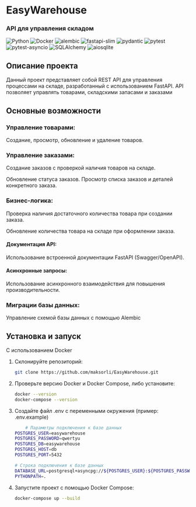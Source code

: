 # EasyWarehouse
### API для управления складом


![Python](https://img.shields.io/badge/Python-3.10-blue?style=flat&logo=python)
![Docker](https://img.shields.io/badge/Docker-20.10-blue?style=flat&logo=docker)
![alembic](https://img.shields.io/badge/alembic-1.13.3-green?style=flat&logo=python)
![fastapi-slim](https://img.shields.io/badge/fastapi--slim-0.115.2-blue?style=flat&logo=python)
![pydantic](https://img.shields.io/badge/pydantic-2.9.2-blue?style=flat&logo=python)
![pytest](https://img.shields.io/badge/pytest-8.3.3-green?style=flat&logo=python)
![pytest-asyncio](https://img.shields.io/badge/pytest--asyncio-0.24.0-blue?style=flat&logo=python)
![SQLAlchemy](https://img.shields.io/badge/SQLAlchemy-2.0.36-orange?style=flat&logo=python)
![aiosqlite](https://img.shields.io/badge/aiosqlite-0.20.0-blue?style=flat&logo=python)
 

## Описание проекта
Данный проект представляет собой REST API для управления процессами на складе, разработанный с использованием FastAPI. API позволяет управлять товарами, складскими запасами и заказами

## Основные возможности
### Управление товарами:
Создание, просмотр, обновление и удаление товаров.
### Управление заказами:
Создание заказов с проверкой наличия товаров на складе.

Обновление статуса заказов.
Просмотр списка заказов и деталей конкретного заказа.
### Бизнес-логика:
Проверка наличия достаточного количества товара при создании заказа.

Обновление количества товара на складе при оформлении заказа.

#### Документация API:
Использование встроенной документации FastAPI (Swagger/OpenAPI).

#### Асинхронные запросы:
Использование асинхронного взаимодействия для повышения производительности.

### Миграции базы данных:
Управление схемой базы данных с помощью Alembic

 
 ## Установка и запуск
С использованием Docker
1. Склонируйте репозиторий:

   ```bash
   git clone https://github.com/maksorli/EasyWarehouse.git
2. Проверьте версию Docker и Docker Compose, либо установите:
    ```bash
    docker --version
    docker-compose --version
3. Создайте файл .env  с переменными окружения (пример: .env.example)
    ```bash
        # Параметры подключения к базе данных
    POSTGRES_USER=easywarehouse
    POSTGRES_PASSWORD=qwertyu
    POSTGRES_DB=easywarehouse
    POSTGRES_HOST=db
    POSTGRES_PORT=5432

    # Строка подключения к базе данных
    DATABASE_URL=postgresql+asyncpg://${POSTGRES_USER}:${POSTGRES_PASSWORD}@${POSTGRES_HOST}:${POSTGRES_PORT}/${POSTGRES_DB}
    PYTHONPATH=.
4. Запустите проект с помощью Docker Compose:
   ```bash
   docker-compose up --build